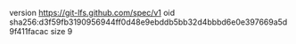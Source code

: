 version https://git-lfs.github.com/spec/v1
oid sha256:d3f59fb3190956944ff0d48e9ebddb5bb32d4bbbd6e0e397669a5d9f411facac
size 9
